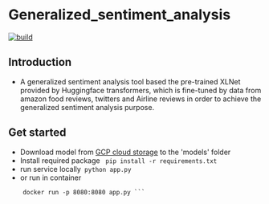 # Generalized_sentiment_analysis
[![build](https://github.com/1999Lyd/Generalized_sentiment_analysis/actions/workflows/main.yml/badge.svg)](https://github.com/1999Lyd/Generalized_sentiment_analysis/actions/workflows/main.yml)
## Introduction
- A generalized sentiment analysis tool based the pre-trained XLNet provided by Huggingface transformers, which is fine-tuned by data from amazon food reviews, twitters and Airline reviews in order to achieve the generalized sentiment analysis purpose.
## Get started
- Download model from [GCP cloud storage](https://storage.googleapis.com/lyd990404.appspot.com/pretrained1.pt) to the 'models' folder
- Install required package
``` pip install -r requirements.txt```
- run service locally``` python app.py```
- or run in container
``` docker build . -t app.py
    docker run -p 8080:8080 app.py ```
